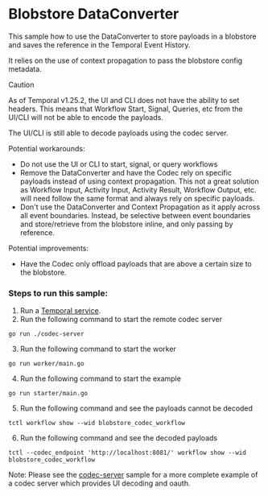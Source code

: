 # Blobstore DataConverter
This sample how to use the DataConverter to store payloads in a blobstore
and saves the reference in the Temporal Event History.

It relies on the use of context propagation to pass the blobstore config metadata.

> [!CAUTION]
> As of Temporal v1.25.2, the UI and CLI does not have the ability to set headers. This means that
> Workflow Start, Signal, Queries, etc from the UI/CLI will not be able to encode the payloads. 
>
> The UI/CLI is still able to decode payloads using the codec server.

Potential workarounds:
- Do not use the UI or CLI to start, signal, or query workflows
- Remove the DataConverter and have the Codec rely on specific payloads instead of using context propagation. 
  This not a great solution as Workflow Input, Activity Input, Activity Result, Workflow Output, etc. will need
  follow the same format and always rely on specific payloads.
- Don't use the DataConverter and Context Propagation as it apply across all event boundaries. Instead, be selective between
  event boundaries and store/retrieve from the blobstore inline, and only passing by reference.

Potential improvements:
- Have the Codec only offload payloads that are above a certain size to the blobstore.


### Steps to run this sample:
1) Run a [Temporal service](https://github.com/temporalio/samples-go/tree/main/#how-to-use).
2) Run the following command to start the remote codec server
```
go run ./codec-server
```
3) Run the following command to start the worker
```
go run worker/main.go
```
4) Run the following command to start the example
```
go run starter/main.go
```
5) Run the following command and see the payloads cannot be decoded
```
tctl workflow show --wid blobstore_codec_workflow
```
6) Run the following command and see the decoded payloads
```
tctl --codec_endpoint 'http://localhost:8081/' workflow show --wid blobstore_codec_workflow
```

Note: Please see the [codec-server](../codec-server/) sample for a more complete example of a codec server which provides UI decoding and oauth.

